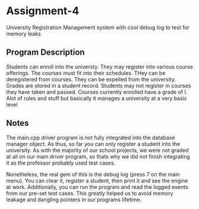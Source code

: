 # Assignment-4
University Registration Management system with cool debug log to test for memory leaks

Program Description
-------------------
Students can enroll into the universty. They may register into various course offerings. The courses must fit into their schedules. THey can be deregistered from courses. They can be expelled from the university. Grades are stored in a student record. Students may not register in courses they have taken and passed. Courses currently enrolled have a grade of I. Alot of rules and stuff but basically it manages a university at a very basic level

Notes
-----
The main.cpp driver program is not fully integrated into the database manager object. As thus, so far you can only register a student into the university. As with the majority of our school projects, we were not graded at all on our main driver program, so thats why we did not finish integrating it as the professor probably used test cases.

Nonetheless, the real gem of this is the debug log (press 7 on the main menu). You can clear it, register a student, then print it and see the engine at work. Additionally, you can run the program and read the logged events from our pre-set test cases. This greatly helped us to avoid memory leakage and dangling pointers in our programs lifetime.
